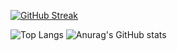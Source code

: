[![GitHub Streak](http://github-readme-streak-stats.herokuapp.com?user=Aur0nd&theme=blux&hide_border=true)](https://git.io/streak-stats)

![Top Langs](https://github-readme-stats.vercel.app/api/top-langs/?username=Aur0nd&theme=blue-green&hide=css,JavaScript,html,TypeScript) ![Anurag's GitHub stats](https://github-readme-stats.vercel.app/api?username=Aur0nd&count_private=true&hide=contribs,prs&show_icons=true&theme=blue-green) 


